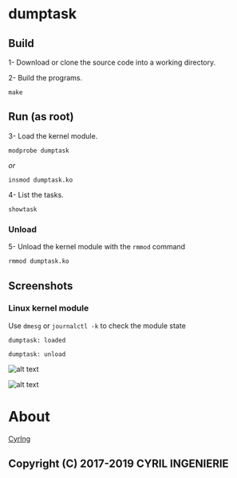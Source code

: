 # dumptask

## Build
 1- Download or clone the source code into a working directory.
 
 2- Build the programs.
```
make
```

## Run (as root)

 3- Load the kernel module.
```
modprobe dumptask
```
 _or_
```
insmod dumptask.ko
```
 4- List the tasks.
```
showtask
```

### Unload

 5- Unload the kernel module with the ```rmmod``` command
```
rmmod dumptask.ko
```

## Screenshots
### Linux kernel module
Use ```dmesg``` or ```journalctl -k``` to check the module state
```
dumptask: loaded

dumptask: unload
```

![alt text](http://blog.cyring.free.fr/images/dumptask_first.png "dumptask")  

![alt text](http://blog.cyring.free.fr/images/dumptask_last.png "dumptask")  

# About
[CyrIng](https://github.com/cyring)

Copyright (C) 2017-2019 CYRIL INGENIERIE
 -------
